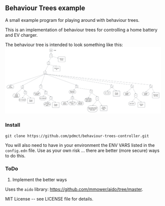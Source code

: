 ## Behaviour Trees example
A small example program for playing around with behaviour trees.

This is an implementation of behaviour trees for controlling a home battery and EV charger.

The behaviour tree is intended to look something like this:
![Battery Controller Tree Diagram](docs/Battery_controller.png)

### Install

`git clone https://github.com/pdmct/behaviour-trees-controller.git`

You will also need to have in your environment the ENV VARS listed in the `config.edn` file.
Use as your own risk ... there are better (more secure) ways to do this.

### ToDo

1. Implement the better ways


Uses the `aido` library: https://github.com/mmower/aido/tree/master.

MIT License -- see LICENSE file for details.
